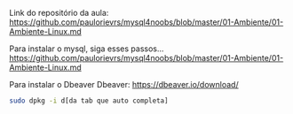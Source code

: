 Link do repositório da aula: https://github.com/paulorievrs/mysql4noobs/blob/master/01-Ambiente/01-Ambiente-Linux.md

Para instalar o mysql, siga esses passos...
https://github.com/paulorievrs/mysql4noobs/blob/master/01-Ambiente/01-Ambiente-Linux.md

Para instalar o Dbeaver
Dbeaver: https://dbeaver.io/download/
```bash
sudo dpkg -i d[da tab que auto completa]
```



